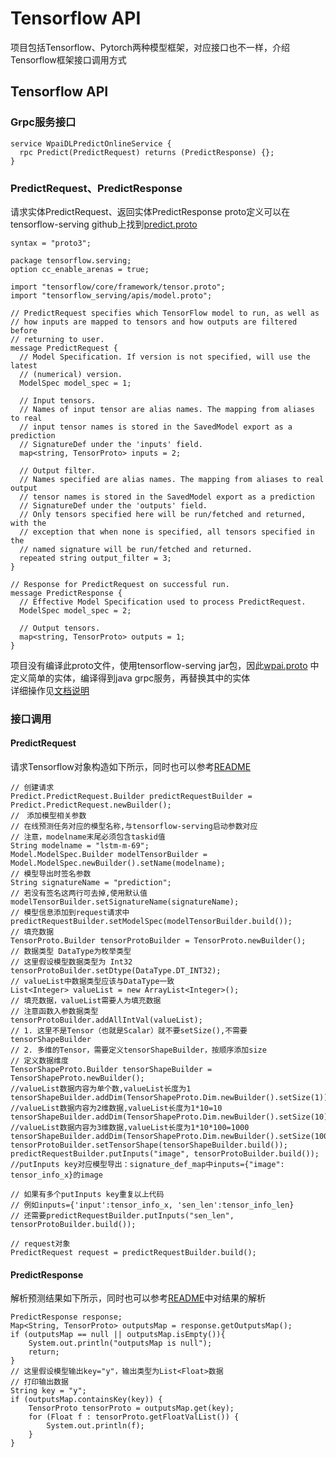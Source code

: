 # Tensorflow API
项目包括Tensorflow、Pytorch两种模型框架，对应接口也不一样，介绍Tensorflow框架接口调用方式  
## Tensorflow API
### Grpc服务接口
```
service WpaiDLPredictOnlineService {
  rpc Predict(PredictRequest) returns (PredictResponse) {};
}
```

### PredictRequest、PredictResponse
请求实体PredictRequest、返回实体PredictResponse proto定义可以在tensorflow-serving github上找到[predict.proto](https://github.com/tensorflow/serving/blob/master/tensorflow_serving/apis/predict.proto)  
```
syntax = "proto3";

package tensorflow.serving;
option cc_enable_arenas = true;

import "tensorflow/core/framework/tensor.proto";
import "tensorflow_serving/apis/model.proto";

// PredictRequest specifies which TensorFlow model to run, as well as
// how inputs are mapped to tensors and how outputs are filtered before
// returning to user.
message PredictRequest {
  // Model Specification. If version is not specified, will use the latest
  // (numerical) version.
  ModelSpec model_spec = 1;

  // Input tensors.
  // Names of input tensor are alias names. The mapping from aliases to real
  // input tensor names is stored in the SavedModel export as a prediction
  // SignatureDef under the 'inputs' field.
  map<string, TensorProto> inputs = 2;

  // Output filter.
  // Names specified are alias names. The mapping from aliases to real output
  // tensor names is stored in the SavedModel export as a prediction
  // SignatureDef under the 'outputs' field.
  // Only tensors specified here will be run/fetched and returned, with the
  // exception that when none is specified, all tensors specified in the
  // named signature will be run/fetched and returned.
  repeated string output_filter = 3;
}

// Response for PredictRequest on successful run.
message PredictResponse {
  // Effective Model Specification used to process PredictRequest.
  ModelSpec model_spec = 2;

  // Output tensors.
  map<string, TensorProto> outputs = 1;
}
```

项目没有编译此proto文件，使用tensorflow-serving jar包，因此[wpai.proto](../dlpredictonline/src/main/proto/wpai.proto) 中定义简单的实体，编译得到java grpc服务，再替换其中的实体  
详细操作见[文档说明](../dlpredictonline/src/main/java/com/bj58/ailab/dlpredictonline/grpc)  

### 接口调用
#### PredictRequest
请求Tensorflow对象构造如下所示，同时也可以参考[README](../demo/src/main/java/com/bj58/ailab/demo/client/README.MD)  

```
// 创建请求
Predict.PredictRequest.Builder predictRequestBuilder = Predict.PredictRequest.newBuilder();
//　添加模型相关参数
// 在线预测任务对应的模型名称,与tensorflow-serving启动参数对应
// 注意，modelname末尾必须包含taskid值
String modelname = "lstm-m-69";
Model.ModelSpec.Builder modelTensorBuilder = Model.ModelSpec.newBuilder().setName(modelname);
// 模型导出时签名参数
String signatureName = "prediction";
// 若没有签名这两行可去掉,使用默认值
modelTensorBuilder.setSignatureName(signatureName);
// 模型信息添加到request请求中
predictRequestBuilder.setModelSpec(modelTensorBuilder.build());
// 填充数据
TensorProto.Builder tensorProtoBuilder = TensorProto.newBuilder();
// 数据类型 DataType为枚举类型
// 这里假设模型数据类型为 Int32
tensorProtoBuilder.setDtype(DataType.DT_INT32);
// valueList中数据类型应该与DataType一致
List<Integer> valueList = new ArrayList<Integer>();
// 填充数据，valueList需要人为填充数据
// 注意函数入参数据类型
tensorProtoBuilder.addAllIntVal(valueList);
// 1. 这里不是Tensor（也就是Scalar）就不要setSize(),不需要tensorShapeBuilder
// 2. 多维的Tensor，需要定义tensorShapeBuilder，按顺序添加size
// 定义数据维度
TensorShapeProto.Builder tensorShapeBuilder = TensorShapeProto.newBuilder();
//valueList数据内容为单个数,valueList长度为1
tensorShapeBuilder.addDim(TensorShapeProto.Dim.newBuilder().setSize(1));
//valueList数据内容为2维数据,valueList长度为1*10=10
tensorShapeBuilder.addDim(TensorShapeProto.Dim.newBuilder().setSize(10));
//valueList数据内容为3维数据,valueList长度为1*10*100=1000
tensorShapeBuilder.addDim(TensorShapeProto.Dim.newBuilder().setSize(100));
tensorProtoBuilder.setTensorShape(tensorShapeBuilder.build());
predictRequestBuilder.putInputs("image", tensorProtoBuilder.build());
//putInputs key对应模型导出：signature_def_map中inputs={"image": tensor_info_x}的image

// 如果有多个putInputs key重复以上代码
// 例如inputs={'input':tensor_info_x, 'sen_len':tensor_info_len}
// 还需要predictRequestBuilder.putInputs("sen_len", tensorProtoBuilder.build());

// request对象
PredictRequest request = predictRequestBuilder.build();
```

#### PredictResponse
解析预测结果如下所示，同时也可以参考[README](../demo/src/main/java/com/bj58/ailab/demo/client/README.MD)中对结果的解析    
```
PredictResponse response;
Map<String, TensorProto> outputsMap = response.getOutputsMap();
if (outputsMap == null || outputsMap.isEmpty()){
    System.out.println("outputsMap is null");
    return;
}
// 这里假设模型输出key="y"，输出类型为List<Float>数据
// 打印输出数据
String key = "y";
if (outputsMap.containsKey(key)) {
    TensorProto tensorProto = outputsMap.get(key);
    for (Float f : tensorProto.getFloatValList()) {
        System.out.println(f);
    }
}
```
